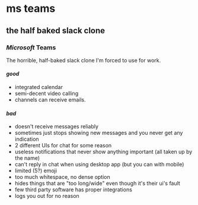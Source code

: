 # ms teams

## the half baked slack clone


### _Microsoft_ Teams

The horrible, half-baked slack clone I'm forced to use for work.

#### _good_

- integrated calendar
- semi-decent video calling
- channels can receive emails.

#### _bad_

- doesn't receive messages reliably
- sometimes just stops showing new messages and you never get any indication
- 2 different UIs for chat for some reason
- useless notifications that never show anything important (all taken up by the name)
- can't reply in chat when using desktop app (but you can with mobile)
- limited (5?) emoji
- too much whitespace, no dense option
- hides things that are "too long/wide" even though it's their ui's fault
- few third party software has proper integrations
- logs you out for no reason
